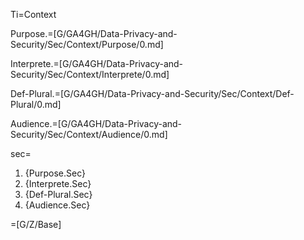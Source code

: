 Ti=Context

Purpose.=[G/GA4GH/Data-Privacy-and-Security/Sec/Context/Purpose/0.md]

Interprete.=[G/GA4GH/Data-Privacy-and-Security/Sec/Context/Interprete/0.md]

Def-Plural.=[G/GA4GH/Data-Privacy-and-Security/Sec/Context/Def-Plural/0.md]

Audience.=[G/GA4GH/Data-Privacy-and-Security/Sec/Context/Audience/0.md]

sec=<ol><li>{Purpose.Sec}</li><li>{Interprete.Sec}</li><li>{Def-Plural.Sec}</li><li>{Audience.Sec}</li></ol>

=[G/Z/Base]
